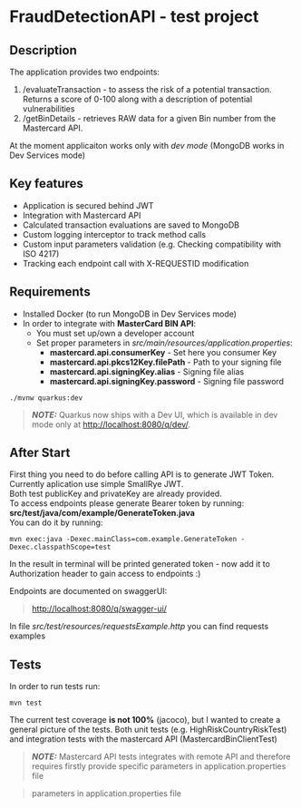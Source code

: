 # FraudDetectionAPI - test project

## Description

The application provides two endpoints:
1) /evaluateTransaction - to assess the risk of a potential transaction. Returns a score of 0-100 along with a description of potential vulnerabilities
2) /getBinDetails - retrieves RAW data for a given Bin number from the Mastercard API.


At the moment applicaiton works only with *dev mode* (MongoDB works in Dev Services mode)

## Key features

 - Application is secured behind JWT
 - Integration with Mastercard API
 - Calculated transaction evaluations are saved to MongoDB
 - Custom logging interceptor to track method calls
 - Custom input parameters validation (e.g. Checking compatibility with ISO 4217)
 - Tracking each endpoint call with X-REQUESTID modification

## Requirements

- Installed Docker (to run MongoDB in Dev Services mode)
- In order to integrate with **MasterCard BIN API**:
  - You must set up/own a developer account
  - Set proper parameters in _src/main/resources/application.properties_:
    - **mastercard.api.consumerKey** - Set here you consumer Key 
    - **mastercard.api.pkcs12Key.filePath** - Path to your signing file
    - **mastercard.api.signingKey.alias** - Signing file alias 
    - **mastercard.api.signingKey.password** - Signing file password

```shell script
./mvnw quarkus:dev
```

> **_NOTE:_**  Quarkus now ships with a Dev UI, which is available in dev mode only at <http://localhost:8080/q/dev/>.

## After Start

First thing you need to do before calling API is to generate JWT Token.
Currently aplication use simple SmallRye JWT.<br>
Both test publicKey and privateKey are already provided.<br>
To access endpoints please generate Bearer token by running:<br>
**src/test/java/com/example/GenerateToken.java**<br>
You can do it by running:<br>

```shell script
mvn exec:java -Dexec.mainClass=com.example.GenerateToken -Dexec.classpathScope=test
```

In the result in terminal will be printed generated token - now add it to Authorization header to gain access to endpoints :)

Endpoints are documented on swaggerUI:

> <http://localhost:8080/q/swagger-ui/>

In file *src/test/resources/requestsExample.http* you can find requests examples

## Tests

In order to run tests run:

```shell script
mvn test
```
The current test coverage **is not 100%** (jacoco), but I wanted to create a general picture of the tests. Both unit tests (e.g. HighRiskCountryRiskTest) and integration tests with the mastercard API (MastercardBinClientTest)

> **_NOTE:_**  Mastercard API tests integrates with remote API and therefore requires firstly provide specific parameters in application.properties file

> parameters in application.properties file